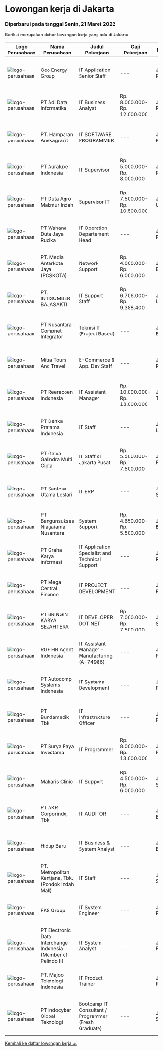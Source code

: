 
  # Lowongan kerja di Jakarta

  ### Diperbarui pada tanggal Senin, 21 Maret 2022

  Berikut merupakan daftar lowongan kerja yang ada di Jakarta

  |Logo Perusahaan | Nama Perusahaan | Judul Pekerjaan | Gaji Pekerjaan | Lokasi | Deskripsi | Tanggal diunggah | Pranala |
  | -------------- | --------------- | --------------- | --------- | --------- | -------------- | ------- | ----------- |
  |![logo-perusahaan](https://image-service-cdn.seek.com.au/524913297873a67c028e3ca408d0e0bcc21a2d8b/ee4dce1061f3f616224767ad58cb2fc751b8d2dc)|Geo Energy Group|IT Application Senior Staff|---|Jakarta Raya|Kualifikasi Umum :·        Usia maksimum 35 tahun·        Pendidikan minimum S1 lebih disukai jurusan Komputer Akuntansi·        Fasih berbahasa...|Sabtu, 19 Maret 2022|https://www.jobstreet.co.id/id/job/it-application-senior-staff-3816491?token=0~4413639b-553c-4a13-9318-8faccac5bb09&sectionRank=1&jobId=jobstreet-id-job-3816491|
|![logo-perusahaan](https://image-service-cdn.seek.com.au/012c6a6301706b2c341b36003217bd61b6d53345/ee4dce1061f3f616224767ad58cb2fc751b8d2dc)|PT Adi Data Informatika|IT Business Analyst|Rp. 8.000.000-Rp. 12.000.000|Jakarta Raya|Criteria: Minimum Bachelor Degree in Information Technology or any related education Minimum 2 years experience as Business Analyst Experienced in...|Senin, 21 Maret 2022|https://www.jobstreet.co.id/id/job/it-business-analyst-3827318?token=0~4413639b-553c-4a13-9318-8faccac5bb09&sectionRank=2&jobId=jobstreet-id-job-3827318|
|![logo-perusahaan](https://image-service-cdn.seek.com.au/43aa6581672a1de991bb5121f702639e67607a67/ee4dce1061f3f616224767ad58cb2fc751b8d2dc)|PT. Hamparan Anekagranit|IT SOFTWARE PROGRAMMER|---|Jakarta Pusat|Work closely with management and business heads to understand system needs Develop and debug code to achieve company objectives Maintain and...|Sabtu, 19 Maret 2022|https://www.jobstreet.co.id/id/job/it-software-programmer-3808603?token=0~4413639b-553c-4a13-9318-8faccac5bb09&sectionRank=3&jobId=jobstreet-id-job-3808603|
|![logo-perusahaan](https://i.ibb.co/sqvTCh9/112815900-stock-vector-no-image-available-icon-flat-vector.webp)|PT Auraluxe Indonesia|IT Supervisor|Rp. 5.000.000-Rp. 8.000.000|Jakarta Raya|Pendidikan minimal S1 Jurusan Teknik (Teknik Informatika /Sistem Informasi). Berpengalaman dalam menangani sistem IT internal, khususnya di bidang...|Senin, 21 Maret 2022|https://www.jobstreet.co.id/id/job/it-supervisor-3827311?token=0~4413639b-553c-4a13-9318-8faccac5bb09&sectionRank=4&jobId=jobstreet-id-job-3827311|
|![logo-perusahaan](https://image-service-cdn.seek.com.au/52e008913980854c986d835e401dc2288039cacf/ee4dce1061f3f616224767ad58cb2fc751b8d2dc)|PT Duta Agro Makmur Indah|Supervisor IT|Rp. 7.500.000-Rp. 10.500.000|Jakarta Utara|1.Pendidikan min S1 Teknik Informatika2.Memiliki pengalaman min 5 tahun sebagai IT perusahaan perkebunan3.Dapat melakukan instalasi dan perawatan...|Minggu, 20 Maret 2022|https://www.jobstreet.co.id/id/job/supervisor-it-3826986?token=0~4413639b-553c-4a13-9318-8faccac5bb09&sectionRank=5&jobId=jobstreet-id-job-3826986|
|![logo-perusahaan](https://image-service-cdn.seek.com.au/6817c8a3c444c1e13a676752a3dfc726d47c4332/ee4dce1061f3f616224767ad58cb2fc751b8d2dc)|PT Wahana Duta Jaya Rucika|IT Operation Departement Head|---|Jakarta Pusat|Bertindak sebagai penghubung antara divisi-divisi tim IT (IT Inrastructure dan IT System Development) dalam menanggapi keluhan user terkait penggunaan...|Senin, 21 Maret 2022|https://www.jobstreet.co.id/id/job/it-operation-departement-head-3827209?token=0~4413639b-553c-4a13-9318-8faccac5bb09&sectionRank=6&jobId=jobstreet-id-job-3827209|
|![logo-perusahaan](https://image-service-cdn.seek.com.au/e415f45ebfcce0ed9e1bdb61f6315286323d0599/ee4dce1061f3f616224767ad58cb2fc751b8d2dc)|PT. Media Antarkota Jaya (POSKOTA)|Network Support|Rp. 4.000.000-Rp. 6.000.000|Jakarta Barat|Dibutuhkan tenaga Network Support yang bertanggung jawab atas operasional seluruh infrastruktur ITHanya kandidat yang memenuhi kualifikasi yang akan...|Senin, 21 Maret 2022|https://www.jobstreet.co.id/id/job/network-support-3827389?token=0~4413639b-553c-4a13-9318-8faccac5bb09&sectionRank=7&jobId=jobstreet-id-job-3827389|
|![logo-perusahaan](https://image-service-cdn.seek.com.au/a98f6f5712b8d94a26e54bbeb4452673a9ced429/ee4dce1061f3f616224767ad58cb2fc751b8d2dc)|PT. INTISUMBER BAJASAKTI|IT Support Staff|Rp. 6.706.000-Rp. 9.388.400|Jakarta Utara|Tanggung Jawab : Bertanggung jawab dalam IT Support Teknis Instalasi Umum Komputer Kualifikasi : Pendidikan SMK/D3/S1, diutamakan jurusan Sistem...|Jumat, 18 Maret 2022|https://www.jobstreet.co.id/id/job/it-support-staff-3826575?token=0~4413639b-553c-4a13-9318-8faccac5bb09&sectionRank=8&jobId=jobstreet-id-job-3826575|
|![logo-perusahaan](https://image-service-cdn.seek.com.au/faf1379cb2f8ff5c87162dc20c60c0d2f63dba1c/ee4dce1061f3f616224767ad58cb2fc751b8d2dc)|PT Nusantara Compnet Integrator|Teknisi IT (Project Based)|---|Jakarta Barat|Uraian Tugas: Melaksanakan pekerjaan teknis berdasarkan ruang lingkup pekerjaan dan waktu yang telah direncanakan agar implementasi proyek, pengecekan...|Senin, 21 Maret 2022|https://www.jobstreet.co.id/id/job/teknisi-it-project-based-3827304?token=0~4413639b-553c-4a13-9318-8faccac5bb09&sectionRank=9&jobId=jobstreet-id-job-3827304|
|![logo-perusahaan](https://image-service-cdn.seek.com.au/a5149491cb57d4ffc6652d79d0dabee251570a3e/ee4dce1061f3f616224767ad58cb2fc751b8d2dc)|Mitra Tours And Travel|E-Commerce & App. Dev Staff|---|Jakarta Raya|Deskripsi Pekerjaan : Memberikan support untuk user baik internal maupun eksternal Melakukan kordinasi dengan third party IT resources lainnya terkait...|Minggu, 20 Maret 2022|https://www.jobstreet.co.id/id/job/e-commerce-app-dev-staff-3817432?token=0~4413639b-553c-4a13-9318-8faccac5bb09&sectionRank=10&jobId=jobstreet-id-job-3817432|
|![logo-perusahaan](https://image-service-cdn.seek.com.au/937201ecb5f79152c7101de1a55ef90302a01e10/ee4dce1061f3f616224767ad58cb2fc751b8d2dc)|PT Reeracoen Indonesia|IT Assistant Manager|Rp. 10.000.000-Rp. 13.000.000|Jakarta Timur|IT ASSISTANT MANAGER (BEKASI) [50078] COMPANY CATEGORY:Japanese Electronic ManufacturingJOB SUMMARY: Manage IT department in Factory Promote system...|Senin, 21 Maret 2022|https://www.jobstreet.co.id/id/job/it-assistant-manager-3827536?token=0~4413639b-553c-4a13-9318-8faccac5bb09&sectionRank=11&jobId=jobstreet-id-job-3827536|
|![logo-perusahaan](https://image-service-cdn.seek.com.au/059ef87cc9fc548245c9cce1249ba4ae30f612b0/ee4dce1061f3f616224767ad58cb2fc751b8d2dc)|PT Denka Pratama Indonesia|IT Staff|---|Jakarta Utara|Installing and configuring computer hardware, software, systems, networks, printers, and scanners Monitoring and maintaining computer systems and...|Kamis, 17 Maret 2022|https://www.jobstreet.co.id/id/job/it-staff-3824060?token=0~4413639b-553c-4a13-9318-8faccac5bb09&sectionRank=12&jobId=jobstreet-id-job-3824060|
|![logo-perusahaan](https://image-service-cdn.seek.com.au/e73b6e9da93fb58a74b0888f94a9b02ace35f4fe/ee4dce1061f3f616224767ad58cb2fc751b8d2dc)|PT Galva Galindra Multi Cipta|IT Staff di Jakarta Pusat|Rp. 5.500.000-Rp. 7.500.000|Jakarta Pusat|Kualifikasi : S1 jurusan ilmu komputer. Usia maksimum 35 tahun. Memahami spesifikasi peralatan komputer. Jika berpengalaman di bidang yang sama akan...|Senin, 21 Maret 2022|https://www.jobstreet.co.id/id/job/it-staff-di-jakarta-pusat-3827656?token=0~4413639b-553c-4a13-9318-8faccac5bb09&sectionRank=13&jobId=jobstreet-id-job-3827656|
|![logo-perusahaan](https://image-service-cdn.seek.com.au/eca9e9832397efc7382eae56ef8ab5fcf69e51c4/ee4dce1061f3f616224767ad58cb2fc751b8d2dc)|PT Santosa Utama Lestari|IT ERP|---|Jakarta Selatan|Kualifikasi: Minimal Pendidikan S-1 Teknik Informatika / Sistem Informasi Minimal memiliki 2 tahun pengalaman kerja di bidang yang sama Memiliki...|Minggu, 20 Maret 2022|https://www.jobstreet.co.id/id/job/it-erp-3817562?token=0~4413639b-553c-4a13-9318-8faccac5bb09&sectionRank=14&jobId=jobstreet-id-job-3817562|
|![logo-perusahaan](https://image-service-cdn.seek.com.au/3e598dcec4bf16b696dfb7b7a70aa09d7ed75c86/ee4dce1061f3f616224767ad58cb2fc751b8d2dc)|PT Bangunsukses Niagatama Nusantara|System Support|Rp. 4.650.000-Rp. 5.500.000|Jakarta Barat|Kualifikasi: Usia 25-33 tahun S1 lulusan Ilmu Komputer atau Teknologi Informasi Fresh Graduate GPA 3.00 - 4.00 Menguasai Bahasa Pemrograman VB,...|Senin, 21 Maret 2022|https://www.jobstreet.co.id/id/job/system-support-3827122?token=0~4413639b-553c-4a13-9318-8faccac5bb09&sectionRank=15&jobId=jobstreet-id-job-3827122|
|![logo-perusahaan](https://image-service-cdn.seek.com.au/c318dd0b699c6160d2411e7473745c289633be44/ee4dce1061f3f616224767ad58cb2fc751b8d2dc)|PT Graha Karya Informasi|IT Application Specialist and Technical Support|---|Jakarta Raya|Scope of work:1. Collaborate with application team, project team and other IT teams, Operation, Business and ExternalParties to support and deliver...|Minggu, 20 Maret 2022|https://www.jobstreet.co.id/id/job/it-application-specialist-and-technical-support-3827054?token=0~4413639b-553c-4a13-9318-8faccac5bb09&sectionRank=16&jobId=jobstreet-id-job-3827054|
|![logo-perusahaan](https://image-service-cdn.seek.com.au/5a3af6aef73aefc68566a4c26b6f9b36cb214c9e/ee4dce1061f3f616224767ad58cb2fc751b8d2dc)|PT Mega Central Finance|IT PROJECT DEVELOPMENT|---|Jakarta Raya|QUALIFICATIONS: Age 25-35 years old Minimal Bachelor’s Degree majoring in Information System, Information Technology, Computer Science, Software...|Senin, 21 Maret 2022|https://www.jobstreet.co.id/id/job/it-project-development-3827290?token=0~4413639b-553c-4a13-9318-8faccac5bb09&sectionRank=17&jobId=jobstreet-id-job-3827290|
|![logo-perusahaan](https://image-service-cdn.seek.com.au/726f5486badf60e836313ea05e9c77ae0cc155d9/ee4dce1061f3f616224767ad58cb2fc751b8d2dc)|PT BRINGIN KARYA SEJAHTERA|IT DEVELOPER DOT NET|Rp. 7.000.000-Rp. 7.500.000|Jakarta Selatan|PT. BRINGIN KARYA SEJAHTERA (BRIKS) adalah salah satu Perusahaan Anak Dana Pensiun BRI yang bergerak dalam Bidang Konstruksi, Pengelolaan Gedung...|Senin, 21 Maret 2022|https://www.jobstreet.co.id/id/job/it-developer-dot-net-3827397?token=0~4413639b-553c-4a13-9318-8faccac5bb09&sectionRank=18&jobId=jobstreet-id-job-3827397|
|![logo-perusahaan](https://image-service-cdn.seek.com.au/48fe75607488246804330e7c861b9379520e5b17/ee4dce1061f3f616224767ad58cb2fc751b8d2dc)|RGF HR Agent Indonesia|IT Assistant Manager - Manufacturing (A-74986)|---|Jakarta Pusat|About The Company: The working venue is in Jakarta Pusat. Our client is a Japanese Manufacturing company. Currently, they are looking for IT Assistant...|Senin, 21 Maret 2022|https://www.jobstreet.co.id/id/job/it-assistant-manager-manufacturing-a-74986-3827213?token=0~4413639b-553c-4a13-9318-8faccac5bb09&sectionRank=19&jobId=jobstreet-id-job-3827213|
|![logo-perusahaan](https://image-service-cdn.seek.com.au/6a35aec962f2c0ec8599ba14239b27cc5d6be42e/ee4dce1061f3f616224767ad58cb2fc751b8d2dc)|PT Autocomp Systems Indonesia|IT Systems Development|---|Jakarta Pusat|Job Description : Develop &amp; maintenance application, global system, general administration Having an experience on Software Development and...|Minggu, 20 Maret 2022|https://www.jobstreet.co.id/id/job/it-systems-development-3816943?token=0~4413639b-553c-4a13-9318-8faccac5bb09&sectionRank=20&jobId=jobstreet-id-job-3816943|
|![logo-perusahaan](https://image-service-cdn.seek.com.au/bfb6b7b7312cc3738df609d9aae584dc44e5b478/ee4dce1061f3f616224767ad58cb2fc751b8d2dc)|PT Bundamedik Tbk|IT Infrastructure Officer|---|Jakarta Pusat|Hi talentready. BMHS is hiring IT Infra OfficerQualifications : Bachelor Degree in Information Technology Having experience in Hospital Having min 2...|Jumat, 18 Maret 2022|https://www.jobstreet.co.id/id/job/it-infrastructure-officer-3826278?token=0~4413639b-553c-4a13-9318-8faccac5bb09&sectionRank=21&jobId=jobstreet-id-job-3826278|
|![logo-perusahaan](https://i.ibb.co/sqvTCh9/112815900-stock-vector-no-image-available-icon-flat-vector.webp)|PT Surya Raya Investama|IT Programmer|Rp. 8.000.000-Rp. 13.000.000|Jakarta Pusat|Kualifikasi : Pendidikan minimal S1 Usia maksimal 40 tahun Pengalaman minimum 3 tahun dalam Web Developer/ Programmer tingkat menengah (PHP,...|Minggu, 20 Maret 2022|https://www.jobstreet.co.id/id/job/it-programmer-3817139?token=0~4413639b-553c-4a13-9318-8faccac5bb09&sectionRank=22&jobId=jobstreet-id-job-3817139|
|![logo-perusahaan](https://image-service-cdn.seek.com.au/7ce2dfad5d0e688f57d3af6a4011832804f4253c/ee4dce1061f3f616224767ad58cb2fc751b8d2dc)|Maharis Clinic|IT Support|Rp. 4.500.000-Rp. 6.000.000|Jakarta Selatan|WE ARE HIRING!IT SUPPORT - MAHARIS GROUPRequirements : At least a Bachelor’s Degree, Computer Science/Information Technology or equivalent; At least 1...|Jumat, 18 Maret 2022|https://www.jobstreet.co.id/id/job/it-support-3825439?token=0~4413639b-553c-4a13-9318-8faccac5bb09&sectionRank=23&jobId=jobstreet-id-job-3825439|
|![logo-perusahaan](https://image-service-cdn.seek.com.au/bfbfec10b99d0e4ba38820e5ba26ab07e2fa79ad/ee4dce1061f3f616224767ad58cb2fc751b8d2dc)|PT AKR Corporindo, Tbk|IT AUDITOR|---|Jakarta Barat|Membuat audit report Melaksanakan penugasan audit serta membuat working paper Membuat perencanaan audit Memimpin penugasan audit Memimpin pelaksanaan...|Sabtu, 19 Maret 2022|https://www.jobstreet.co.id/id/job/it-auditor-3815726?token=0~4413639b-553c-4a13-9318-8faccac5bb09&sectionRank=24&jobId=jobstreet-id-job-3815726|
|![logo-perusahaan](https://i.ibb.co/sqvTCh9/112815900-stock-vector-no-image-available-icon-flat-vector.webp)|Hidup Baru|IT Business & System Analyst|---|Jakarta Barat|Deskripsi Pekerjaan Membuat analisa bisnis proses Membuat analisa desain dan implementasi sistem Mengumpulkan, menganalisa kebutuhan dan...|Minggu, 20 Maret 2022|https://www.jobstreet.co.id/id/job/it-business-system-analyst-3816880?token=0~4413639b-553c-4a13-9318-8faccac5bb09&sectionRank=25&jobId=jobstreet-id-job-3816880|
|![logo-perusahaan](https://image-service-cdn.seek.com.au/6c52e076a4ce5c097254fd14ca26a9edc51e16c1/ee4dce1061f3f616224767ad58cb2fc751b8d2dc)|PT. Metropolitan Kentjana, Tbk. (Pondok Indah Mall)|IT Staff|---|Jakarta Selatan|Melakukan pemeliharaan Software dan hardware komputer Menginstalasi software dan hardware komputer Menginstalasi dan mengkonfigurasi infrastuktur...|Kamis, 17 Maret 2022|https://www.jobstreet.co.id/id/job/it-staff-3825028?token=0~4413639b-553c-4a13-9318-8faccac5bb09&sectionRank=26&jobId=jobstreet-id-job-3825028|
|![logo-perusahaan](https://image-service-cdn.seek.com.au/c4cb46d144a36e98a90bda6de846331b5ac112c3/ee4dce1061f3f616224767ad58cb2fc751b8d2dc)|FKS Group|IT System Engineer|---|Jakarta Pusat|FKS Group is looking for IT System Engineer for FKS Management Services - our corporate function unit in FKS Group - with requirements as below:...|Sabtu, 19 Maret 2022|https://www.jobstreet.co.id/id/job/it-system-engineer-3826849?token=0~4413639b-553c-4a13-9318-8faccac5bb09&sectionRank=27&jobId=jobstreet-id-job-3826849|
|![logo-perusahaan](https://image-service-cdn.seek.com.au/6b79eb54f94bb507561c632a7f518ce3e6d94e82/ee4dce1061f3f616224767ad58cb2fc751b8d2dc)|PT Electronic Data Interchange Indonesia (Member of Pelindo II)|IT System Analyst|---|Jakarta Raya|Deskripsi PekerjaanPT Electronic Data Interchange Indonesia (EDII) didirikan pada 1 Juni 1995 sebagai perusahaan pelopor dalam mengembangkan Layanan...|Sabtu, 19 Maret 2022|https://www.jobstreet.co.id/id/job/it-system-analyst-3815826?token=0~4413639b-553c-4a13-9318-8faccac5bb09&sectionRank=28&jobId=jobstreet-id-job-3815826|
|![logo-perusahaan](https://image-service-cdn.seek.com.au/2a2c8a948d223cf92abbc34c9b4e6cee325386db/ee4dce1061f3f616224767ad58cb2fc751b8d2dc)|PT. Majoo Teknologi Indonesia|IT Product Trainer|---|Jakarta Raya|Job Qualifications : Maximum age 37 years old Minimum 1 year as IT Product Trainer / Application Trainer , or equivalent Candidate must possess at...|Minggu, 20 Maret 2022|https://www.jobstreet.co.id/id/job/it-product-trainer-3817948?token=0~4413639b-553c-4a13-9318-8faccac5bb09&sectionRank=29&jobId=jobstreet-id-job-3817948|
|![logo-perusahaan](https://image-service-cdn.seek.com.au/fb7517fadedf953c5140aff81b59e180c02d5d74/ee4dce1061f3f616224767ad58cb2fc751b8d2dc)|PT Indocyber Global Teknologi|Bootcamp IT Consultant / Programmer (Fresh Graduate)|---|Jakarta Selatan|Requirements : Minimum S1 in Computer Science/Information Technology/ Mathematics/Physics/Telecommunication/Statistic Fresh graduates / Entry level...|Senin, 21 Maret 2022|https://www.jobstreet.co.id/id/job/bootcamp-it-consultant-programmer-fresh-graduate-3827574?token=0~4413639b-553c-4a13-9318-8faccac5bb09&sectionRank=30&jobId=jobstreet-id-job-3827574|


  [Kembali ke daftar lowongan kerja 🔙](../README.md#daftar-lowongan-kerja)
  